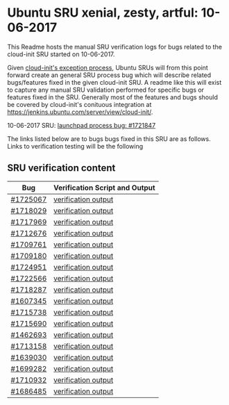 Ubuntu SRU xenial, zesty, artful: 10-06-2017
=====
This Readme hosts the manual SRU verification logs for bugs related to the cloud-init SRU started on 10-06-2017.

Given [cloud-init's exception process](https://wiki.ubuntu.com/CloudinitUpdates), Ubuntu SRUs will from this point forward create an general SRU process bug which will describe related bugs/features fixed in the given cloud-init SRU. A readme like this will exist to capture any manual SRU validation performed for specific bugs or features fixed in the SRU. Generally most of the features and bugs should be covered by cloud-init's conituous integration at https://jenkins.ubuntu.com/server/view/cloud-init/.


10-06-2017 SRU: [launchpad process bug: #1721847](https://bugs.launchpad.net/ubuntu/+source/cloud-init/+bug/1721847)


The links listed below are to bugs bugs fixed in this SRU are as follows. Links to verification testing will be the following


## SRU verification content
| Bug | Verification Script and Output |
| -------- |  -------- |
| [#1725067](https://pad.lv/1725067) | [verification output](../bugs/lp-1725067.txt) |
| [#1718029](https://pad.lv/1718029) | [verification output](../bugs/lp-1718029.txt) |
| [#1717969](https://pad.lv/1717969) | [verification output](../bugs/lp-1717969.txt) |
| [#1712676](https://pad.lv/1712676) | [verification output](../bugs/lp-1712676.txt) |
| [#1709761](https://pad.lv/1709761) | [verification output](../bugs/lp-1709761.txt) |
| [#1709180](https://pad.lv/1709180) | [verification output](../bugs/lp-1709180.txt) |
| [#1724951](https://pad.lv/1724951) | [verification output](../bugs/lp-1724951.txt) |
| [#1722566](https://pad.lv/1722566) | [verification output](../bugs/lp-1722566.txt) |
| [#1718287](https://pad.lv/1718287) | [verification output](../bugs/lp-1718287.txt) |
| [#1607345](https://pad.lv/1607345) | [verification output](../bugs/lp-1607345.txt) |
| [#1715738](https://pad.lv/1715738) | [verification output](../bugs/lp-1715738.txt) |
| [#1715690](https://pad.lv/1715690) | [verification output](../bugs/lp-1715690.txt) |
| [#1462693](https://pad.lv/1462693) | [verification output](../bugs/lp-1462693.txt) |
| [#1713158](https://pad.lv/1713158) | [verification output](../bugs/lp-1713158.txt) |
| [#1639030](https://pad.lv/1639030) | [verification output](../bugs/lp-1639030.txt) |
| [#1699282](https://pad.lv/1699282) | [verification output](../bugs/lp-1699282.txt) |
| [#1710932](https://pad.lv/1710932) | [verification output](../bugs/lp-1710932.txt) |
| [#1686485](https://pad.lv/1686485) | [verification output](../bugs/lp-1686485.txt) |

